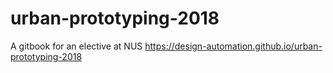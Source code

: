 # urban-prototyping-2018
A gitbook for an elective at NUS
https://design-automation.github.io/urban-prototyping-2018

